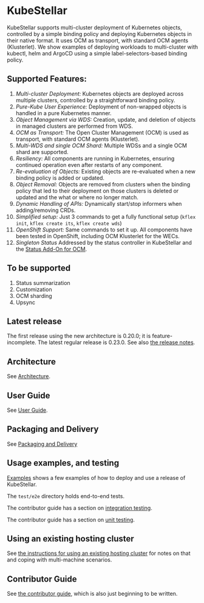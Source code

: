 # KubeStellar

KubeStellar supports multi-cluster deployment of Kubernetes objects, controlled by a 
simple binding policy and deploying Kubernetes objects in their native format.  It uses OCM as 
transport, with standard OCM agents (Klusterlet). We show examples of deploying workloads to 
multi-cluster with kubectl, helm and ArgoCD using a simple label-selectors-based binding policy.


## Supported Features:

1. *Multi-cluster Deployment:* Kubernetes objects are deployed across multiple clusters, controlled by a 
straightforward binding policy.
2. *Pure-Kube User Experience:* Deployment of non-wrapped objects is handled in a pure Kubernetes manner.
3. *Object Management via WDS:* Creation, update, and deletion of objects in managed clusters are performed from WDS.
4. *OCM as Transport:* The Open Cluster Management (OCM) is used as transport, with standard OCM agents (Klusterlet).
5. *Multi-WDS and single OCM Shard:* Multiple WDSs and a single OCM shard are supported.
6. *Resiliency:* All components are running in Kubernetes, ensuring continued operation even after restarts of any component.
7. *Re-evaluation of Objects:* Existing objects are re-evaluated when a new binding policy is added or updated.
8. *Object Removal:* Objects are removed from clusters when the binding policy that led to their deployment on
 those clusters is deleted or updated and the what or where no longer match.
9. *Dynamic Handling of APIs:* Dynamically start/stop informers when adding/removing CRDs.
10. *Simplified setup:* Just 3 commands to get a fully functional setup (`kflex init`, `kflex create its`, `kflex create wds`)
11. *OpenShift Support:* Same commands to set it up. All components have been tested in OpenShift, 
including OCM Klusterlet for the WECs.
12. *Singleton Status* Addressed by the status controller in KubeStellar and the [Status Add-On for OCM](https://github.com/kubestellar/ocm-status-addon).

## To be supported

1. Status summarization
2. Customization
3. OCM sharding
4. Upsync

## Latest release

The first release using the new architecture is 0.20.0; it is feature-incomplete.
The latest regular release is 0.23.0.
See also [the release notes](release-notes.md).

## Architecture

See [Architecture](architecture.md).

## User Guide

See [User Guide](user-guide.md).

## Packaging and Delivery

See [Packaging and Delivery](packaging.md)

## Usage examples, and testing

[Examples](examples.md) shows a few examples of how to deploy and use a release of KubeStellar.

The `test/e2e` directory holds end-to-end tests.

The contributor guide has a section on [integration testing](contributor.md#integration-testing).

The contributor guide has a section on [unit testing](contributor.md#unit-testing).

## Using an existing hosting cluster

See [the instructions for using an existing hosting cluster](hosting-cluster.md) for notes on that and coping with multi-machine scenarios.

## Contributor Guide

See [the contributor guide](contributor.md), which is also just beginning to be written.
